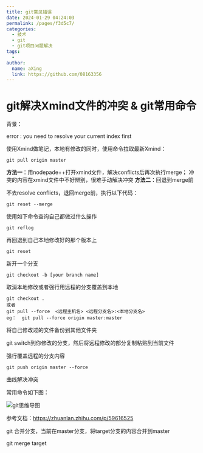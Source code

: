 ```yaml
---
title: git常见错误
date: 2024-01-29 04:24:03
permalink: /pages/f3d5c7/
categories:
  - 技术
  - git
  - git项目问题解决
tags:
  - 
author: 
  name: aXing
  link: https://github.com/08163356
---
```


# git解决Xmind文件的冲突  & git常用命令

背景：

 error : you need to resolve your current index first 

使用Xmind做笔记，本地有修改的同时，使用命令拉取最新Xmind：

```
git pull origin master
```

**方法一**：用nodepade++打开xmind文件，解决conflicts后再次执行merge；
冲突的内容在xmind文件中不好辨别，很难手动解决冲突
**方法二**：回退到merge前
<!-- more -->
不去resolve conflicts，退回merge前，执行以下代码：

```
git reset --merge  
```

使用如下命令查询自己都做过什么操作

```
git reflog
```

再回退到自己本地修改好的那个版本上

```
git reset
```

新开一个分支

```
git checkout -b [your branch name] 
```

取消本地修改或者强行用远程的分支覆盖到本地

```
git checkout .
或者
git pull --force  <远程主机名> <远程分支名>:<本地分支名>
eg：  git pull --force origin master:master
```

将自己修改过的文件备份到其他文件夹

git switch到你修改的分支，然后将远程修改的部分复制粘贴到当前文件

强行覆盖远程的分支内容

```
git push origin master --force
```

曲线解决冲突



常用命令如下图：

![git思维导图](E:\所有总结\知识总结（博客、word等）\githubUpload\read_book\技术相关\git\git思维导图.jpg)

参考文档：https://zhuanlan.zhihu.com/p/59616525

git 合并分支，当前在master分支，将target分支的内容合并到master

git merge target